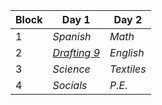 Block | Day 1                                                   | Day 2 
------|---------------------------------------------------------|----------
1     | _Spanish_                                               | _Math_ 
2     | _[Drafting 9](https://drafting9.github.io/Resources/)_ | _English_ 
3     | _Science_                                               | _Textiles_ 
4     | _Socials_                                               | _P.E._ 
